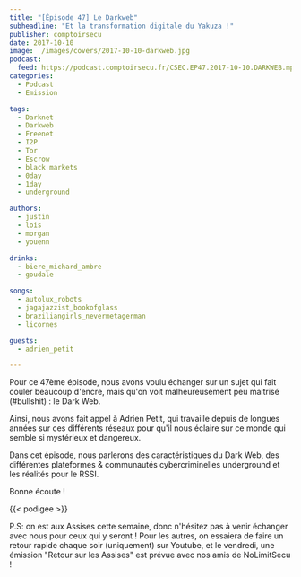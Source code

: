 ```yaml
---
title: "[Épisode 47] Le Darkweb"
subheadline: "Et la transformation digitale du Yakuza !"
publisher: comptoirsecu
date: 2017-10-10
image:  /images/covers/2017-10-10-darkweb.jpg
podcast:
  feed: https://podcast.comptoirsecu.fr/CSEC.EP47.2017-10-10.DARKWEB.mp3
categories:
  - Podcast
  - Emission

tags:
  - Darknet
  - Darkweb
  - Freenet
  - I2P
  - Tor
  - Escrow
  - black markets
  - 0day
  - 1day
  - underground

authors:
  - justin
  - lois
  - morgan
  - youenn

drinks:
  - biere_michard_ambre
  - goudale

songs:
  - autolux_robots
  - jagajazzist_bookofglass
  - braziliangirls_nevermetagerman
  - licornes

guests:
  - adrien_petit

---
```


Pour ce 47ème épisode, nous avons voulu échanger sur un sujet qui fait couler beaucoup d'encre, mais qu'on voit malheureusement peu maitrisé (#bullshit) : le Dark Web.

Ainsi, nous avons fait appel à Adrien Petit, qui travaille depuis de longues années sur ces différents réseaux pour qu'il nous éclaire sur ce monde qui semble si mystérieux et dangereux.

Dans cet épisode, nous parlerons des caractéristiques du Dark Web, des différentes plateformes & communautés cybercriminelles underground et les réalités pour le RSSI.

Bonne écoute !

{{< podigee >}}

P.S: on est aux Assises cette semaine, donc n'hésitez pas à venir échanger avec nous pour ceux qui y seront ! Pour les autres, on essaiera de faire un retour rapide chaque soir (uniquement) sur Youtube, et le vendredi, une émission "Retour sur les Assises" est prévue avec nos amis de NoLimitSecu !
